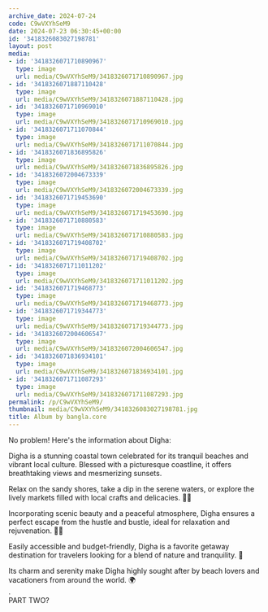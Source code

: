 ```yaml
---
archive_date: 2024-07-24
code: C9wVXYhSeM9
date: 2024-07-23 06:30:45+00:00
id: '3418326083027198781'
layout: post
media:
- id: '3418326071710890967'
  type: image
  url: media/C9wVXYhSeM9/3418326071710890967.jpg
- id: '3418326071887110428'
  type: image
  url: media/C9wVXYhSeM9/3418326071887110428.jpg
- id: '3418326071710969010'
  type: image
  url: media/C9wVXYhSeM9/3418326071710969010.jpg
- id: '3418326071711070844'
  type: image
  url: media/C9wVXYhSeM9/3418326071711070844.jpg
- id: '3418326071836895826'
  type: image
  url: media/C9wVXYhSeM9/3418326071836895826.jpg
- id: '3418326072004673339'
  type: image
  url: media/C9wVXYhSeM9/3418326072004673339.jpg
- id: '3418326071719453690'
  type: image
  url: media/C9wVXYhSeM9/3418326071719453690.jpg
- id: '3418326071710880583'
  type: image
  url: media/C9wVXYhSeM9/3418326071710880583.jpg
- id: '3418326071719408702'
  type: image
  url: media/C9wVXYhSeM9/3418326071719408702.jpg
- id: '3418326071711011202'
  type: image
  url: media/C9wVXYhSeM9/3418326071711011202.jpg
- id: '3418326071719468773'
  type: image
  url: media/C9wVXYhSeM9/3418326071719468773.jpg
- id: '3418326071719344773'
  type: image
  url: media/C9wVXYhSeM9/3418326071719344773.jpg
- id: '3418326072004606547'
  type: image
  url: media/C9wVXYhSeM9/3418326072004606547.jpg
- id: '3418326071836934101'
  type: image
  url: media/C9wVXYhSeM9/3418326071836934101.jpg
- id: '3418326071711087293'
  type: image
  url: media/C9wVXYhSeM9/3418326071711087293.jpg
permalink: /p/C9wVXYhSeM9/
thumbnail: media/C9wVXYhSeM9/3418326083027198781.jpg
title: Album by bangla.core
---
```


No problem! Here's the information about Digha:  
  
Digha is a stunning coastal town celebrated for its tranquil beaches and vibrant local culture. Blessed with a picturesque coastline, it offers breathtaking views and mesmerizing sunsets.  
  
Relax on the sandy shores, take a dip in the serene waters, or explore the lively markets filled with local crafts and delicacies. 🌊🌅  
  
Incorporating scenic beauty and a peaceful atmosphere, Digha ensures a perfect escape from the hustle and bustle, ideal for relaxation and rejuvenation. 🌴🌞  
  
Easily accessible and budget-friendly, Digha is a favorite getaway destination for travelers looking for a blend of nature and tranquility. 💼  
  
Its charm and serenity make Digha highly sought after by beach lovers and vacationers from around the world. 🌍  
.  
PART TWO?